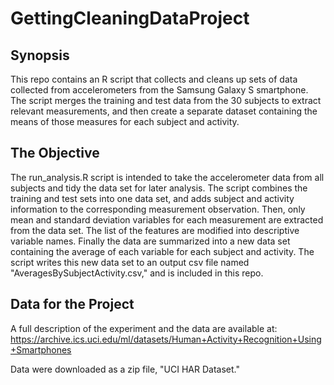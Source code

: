 # GettingCleaningDataProject

## Synopsis
This repo contains an R script that collects and cleans up sets of data collected from accelerometers from the
Samsung Galaxy S smartphone.  The script merges the training and test data from the 30 subjects to extract relevant measurements,
and then create a separate dataset containing the means of those measures for each subject and activity.


## The Objective
The run_analysis.R script is intended to take the accelerometer data from all subjects and tidy the data set for later analysis.
The script combines the training and test sets into one data set, and adds subject and activity information to the corresponding
measurement observation.  Then, only mean and standard deviation variables for each measurement are extracted from the data set.
The list of the features are modified into descriptive variable names.  Finally the data are summarized into a new data set containing
the average of each variable for each subject and activity.  The script writes this new data set to an output csv file named
"AveragesBySubjectActivity.csv," and is included in this repo.



## Data for the Project
A full description of the experiment and the data are available at:
https://archive.ics.uci.edu/ml/datasets/Human+Activity+Recognition+Using+Smartphones

Data were downloaded as a zip file, "UCI HAR Dataset."
